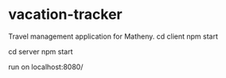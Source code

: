 # vacation-tracker
Travel management application for Matheny.
cd client
npm start

cd server
npm start

run on localhost:8080/
